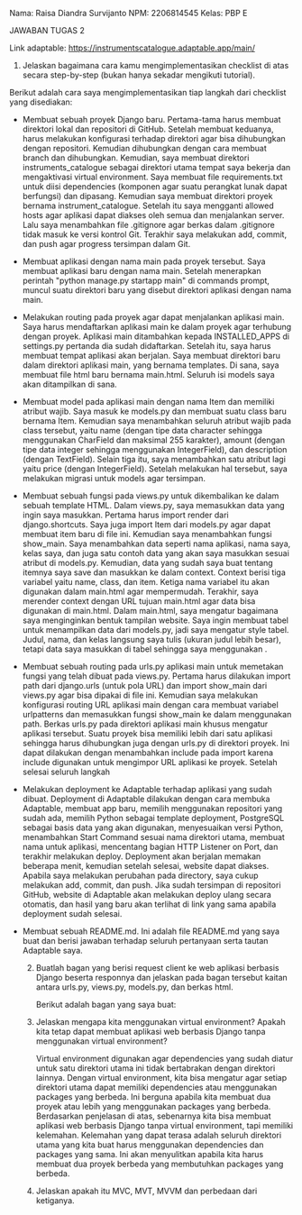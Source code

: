 Nama: Raisa Diandra Survijanto
NPM: 2206814545
Kelas: PBP E



JAWABAN TUGAS 2

Link adaptable: https://instrumentscatalogue.adaptable.app/main/



1. Jelaskan bagaimana cara kamu mengimplementasikan checklist di atas secara step-by-step (bukan hanya sekadar mengikuti tutorial).

Berikut adalah cara saya mengimplementasikan tiap langkah dari checklist yang disediakan:

- Membuat sebuah proyek Django baru.
    Pertama-tama harus membuat direktori lokal dan repositori di GitHub. Setelah membuat keduanya, harus melakukan konfigurasi terhadap direktori agar bisa dihubungkan dengan repositori. Kemudian dihubungkan dengan cara membuat branch dan dihubungkan.
    Kemudian, saya membuat direktori instruments_catalogue sebagai direktori utama tempat saya bekerja dan mengaktivasi virtual environment. Saya membuat file requirements.txt untuk diisi dependencies (komponen agar suatu perangkat lunak dapat berfungsi) dan dipasang. Kemudian saya membuat direktori proyek bernama instrument_catalogue.
    Setelah itu saya mengganti allowed hosts agar aplikasi dapat diakses oleh semua dan menjalankan server. Lalu saya menambahkan file .gitignore agar berkas dalam .gitignore tidak masuk ke versi kontrol Git. Terakhir saya melakukan add, commit, dan push agar progress tersimpan dalam Git.

- Membuat aplikasi dengan nama main pada proyek tersebut.
    Saya membuat aplikasi baru dengan nama main. Setelah menerapkan perintah "python manage.py startapp main" di commands prompt, muncul suatu direktori baru yang disebut direktori aplikasi dengan nama main.

- Melakukan routing pada proyek agar dapat menjalankan aplikasi main.
    Saya harus mendaftarkan aplikasi main ke dalam proyek agar terhubung dengan proyek. Aplikasi main ditambahkan kepada INSTALLED_APPS di settings.py pertanda dia sudah didaftarkan.
    Setelah itu, saya harus membuat tempat aplikasi akan berjalan. Saya membuat direktori baru dalam direktori aplikasi main, yang bernama templates. Di sana, saya membuat file html baru bernama main.html. Seluruh isi models saya akan ditampilkan di sana.

- Membuat model pada aplikasi main dengan nama Item dan memiliki atribut wajib.
    Saya masuk ke models.py dan membuat suatu class baru bernama Item. Kemudian saya menambahkan seluruh atribut wajib pada class tersebut, yaitu name (dengan tipe data character sehingga menggunakan CharField dan maksimal 255 karakter), amount (dengan tipe data integer sehingga menggunakan IntegerField), dan description (dengan TextField). Selain tiga itu, saya menambahkan satu atribut lagi yaitu price (dengan IntegerField). Setelah melakukan hal tersebut, saya melakukan migrasi untuk models agar tersimpan.

 - Membuat sebuah fungsi pada views.py untuk dikembalikan ke dalam sebuah template HTML.
    Dalam views.py, saya memasukkan data yang ingin saya masukkan. Pertama harus import render dari django.shortcuts. Saya juga import Item dari models.py agar dapat membuat item baru di file ini. Kemudian saya menambahkan fungsi show_main. Saya menambahkan data seperti nama aplikasi, nama saya, kelas saya, dan juga satu contoh data yang akan saya masukkan sesuai atribut di models.py.
    Kemudian, data yang sudah saya buat tentang itemnya saya save dan masukkan ke dalam context. Context berisi tiga variabel yaitu name, class, dan item. Ketiga nama variabel itu akan digunakan dalam main.html agar mempermudah. Terakhir, saya merender context dengan URL tujuan main.html agar data bisa digunakan di main.html.
    Dalam main.html, saya mengatur bagaimana saya menginginkan bentuk tampilan website. Saya ingin membuat tabel untuk menampilkan data dari models.py, jadi saya mengatur style tabel. Judul, nama, dan kelas langsung saya tulis (ukuran judul lebih besar), tetapi data saya masukkan di tabel sehingga saya menggunakan <table>.

- Membuat sebuah routing pada urls.py aplikasi main untuk memetakan fungsi yang telah dibuat pada views.py.
    Pertama harus dilakukan import path dari django.urls (untuk pola URL) dan import show_main dari views.py agar bisa dipakai di file ini. Kemudian saya melakukan konfigurasi routing URL aplikasi main dengan cara membuat variabel urlpatterns dan memasukkan fungsi show_main ke dalam menggunakan path.
    Berkas urls.py pada direktori aplikasi main khusus mengatur aplikasi tersebut. Suatu proyek bisa memiliki lebih dari satu aplikasi sehingga harus dihubungkan juga dengan urls.py di direktori proyek. Ini dapat dilakukan dengan menambahkan include pada import karena include digunakan untuk mengimpor URL aplikasi ke proyek.
    Setelah selesai seluruh langkah

- Melakukan deployment ke Adaptable terhadap aplikasi yang sudah dibuat.
    Deployment di Adaptable dilakukan dengan cara membuka Adaptable, membuat app baru, memilih menggunakan repositori yang sudah ada, memilih Python sebagai template deployment, PostgreSQL sebagai basis data yang akan digunakan, menyesuaikan versi Python, menambahkan Start Command sesuai nama direktori utama, membuat nama untuk aplikasi, mencentang bagian HTTP Listener on Port, dan terakhir melakukan deploy. Deployment akan berjalan memakan beberapa menit, kemudian setelah selesai, website dapat diakses.
    Apabila saya melakukan perubahan pada directory, saya cukup melakukan add, commit, dan push. Jika sudah tersimpan di repositori GitHub, website di Adaptable akan melakukan deploy ulang secara otomatis, dan hasil yang baru akan terlihat di link yang sama apabila deployment sudah selesai.

- Membuat sebuah README.md.
    Ini adalah file README.md yang saya buat dan berisi jawaban terhadap seluruh pertanyaan serta tautan Adaptable saya.



2. Buatlah bagan yang berisi request client ke web aplikasi berbasis Django beserta responnya dan jelaskan pada bagan tersebut kaitan antara urls.py, views.py, models.py, dan berkas html.

    Berikut adalah bagan yang saya buat:



3. Jelaskan mengapa kita menggunakan virtual environment? Apakah kita tetap dapat membuat aplikasi web berbasis Django tanpa menggunakan virtual environment?

    Virtual environment digunakan agar dependencies yang sudah diatur untuk satu direktori utama ini tidak bertabrakan dengan direktori lainnya. Dengan virtual environment, kita bisa mengatur agar setiap direktori utama dapat memiliki dependencies atau menggunakan packages yang berbeda. Ini berguna apabila kita membuat dua proyek atau lebih yang menggunakan packages yang berbeda.
    Berdasarkan penjelasan di atas, sebenarnya kita bisa membuat aplikasi web berbasis Django tanpa virtual environment, tapi memiliki kelemahan. Kelemahan yang dapat terasa adalah seluruh direktori utama yang kita buat harus menggunakan dependencies dan packages yang sama. Ini akan menyulitkan apabila kita harus membuat dua proyek berbeda yang membutuhkan packages yang berbeda.



4. Jelaskan apakah itu MVC, MVT, MVVM dan perbedaan dari ketiganya.